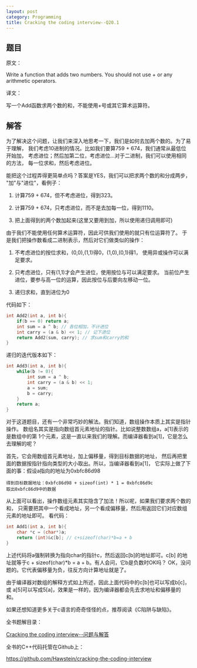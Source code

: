```yaml
---
layout: post
category: Programming
title: Cracking the coding interview--Q20.1
---
```


## 题目

原文：

Write a function that adds two numbers. You should not use + or any 
arithmetic operators.

译文：

写一个Add函数求两个数的和，不能使用+号或其它算术运算符。

## 解答

为了解决这个问题，让我们来深入地思考一下，我们是如何去加两个数的。为了易于理解，
我们考虑10进制的情况。比如我们要算759 + 674，我们通常从最低位开始加，
考虑进位；然后加第二位，考虑进位...对于二进制，我们可以使用相同的方法，
每一位求和，然后考虑进位。

能把这个过程弄得更简单点吗？答案是YES，我们可以把求两个数的和分成两步，
"加"与"进位"，看例子：

1. 计算759 + 674，但不考虑进位，得到323。

1. 计算759 + 674，只考虑进位，而不是去加每一位，得到1110。

1. 把上面得到的两个数加起来(这里又要用到加，所以使用递归调用即可)

由于我们不能使用任何算术运算符，因此可供我们使用的就只有位运算符了。
于是我们把操作数看成二进制表示，然后对它们做类似的操作：

1. 不考虑进位的按位求和，(0,0),(1,1)得0，(1,0),(0,1)得1，
使用异或操作可以满足要求。

1. 只考虑进位，只有(1,1)才会产生进位，使用按位与可以满足要求。
当前位产生进位，要参与高一位的运算，因此按位与后要向左移动一位。

1. 递归求和，直到进位为0

代码如下：

```cpp
int Add2(int a, int b){
    if(b == 0) return a;
    int sum = a ^ b; // 各位相加，不计进位
    int carry = (a & b) << 1; // 记下进位
    return Add2(sum, carry); // 求sum和carry的和
}
```

递归的迭代版本如下：

```cpp
int Add3(int a, int b){
    while(b != 0){
        int sum = a ^ b;
        int carry = (a & b) << 1;
        a = sum;
        b = carry;
    }
    return a;
}
```

对于这道题目，还有一个非常巧妙的解法。我们知道，数组操作本质上其实是指针操作。
数组名其实是指向数组首元素地址的指针。比如说整数数组a，a[1]表示的是数组中的第
1个元素，这是一直以来我们的理解。而编译器看到a[1]，它是怎么去理解的呢？

首先，它会用数组首元素地址，加上偏移量，得到目标数据的地址，
然后再把里面的数据按指针指向类型的大小取出。所以，当编译器看到a[1]，
它实际上做了下面的事：假设a指向的地址为0xbfc86d98

	得到目标数据地址：0xbfc86d98 + sizeof(int) * 1 = 0xbfc86d9c
	取出0xbfc86d9中的数据

从上面可以看出，操作数组元素其实隐含了加法！所以呢，如果我们要求两个数的和，
只需要把其中一个看成地址，另一个看成偏移量，然后用返回它们对应数组元素的地址即可。
看代码：

```cpp
int Add1(int a, int b){
    char *c = (char*)a;
    return (int)&c[b]; // c+sizeof(char)*b=a + b
}
```

上述代码将a强制转换为指向char的指针c，然后返回c[b]的地址即可。c[b]
的地址就等于c + sizeof(char)*b = a + b。有人会问，它b是负数时OK吗？
OK，没问题的。它代表偏移量为负，往反方向计算地址就是了。

由于编译器对数组的解释方式如上所述，因此上面代码中的c[b]也可以写成b[c]，或
a[5]可以写成5[a]，效果是一样的，因为编译器都会先去求地址和偏移量的和。

如果还想知道更多关于c语言的奇奇怪怪的点，推荐阅读《C陷阱与缺陷》。


全书题解目录：

[Cracking the coding interview--问题与解答](/posts/ctci-solutions-contents.html)

全书的C++代码托管在Github上：

<https://github.com/Hawstein/cracking-the-coding-interview>
